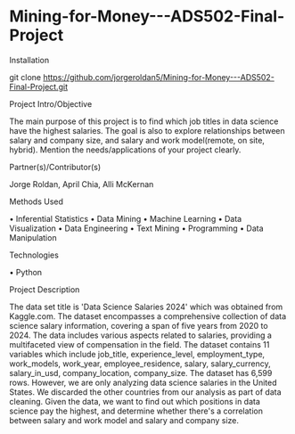 # Mining-for-Money---ADS502-Final-Project
Installation

git clone https://github.com/jorgeroldan5/Mining-for-Money---ADS502-Final-Project.git

Project Intro/Objective

The main purpose of this project is to find which job titles in data science have the highest salaries. The goal is also to explore relationships between salary and company size, and salary and work model(remote, on site, hybrid). Mention the needs/applications of your project clearly.

Partner(s)/Contributor(s)

Jorge Roldan, April Chia, Alli McKernan

Methods Used

• Inferential Statistics
• Data Mining
• Machine Learning
• Data Visualization
• Data Engineering
• Text Mining
• Programming
• Data Manipulation

Technologies

• Python

Project Description

The data set title is 'Data Science Salaries 2024' which was obtained from Kaggle.com. The dataset encompasses a comprehensive collection of data science salary information, covering a span of five years from 2020 to 2024. The data includes various aspects related to salaries, providing a multifaceted view of compensation in the field. The dataset contains 11 variables which include job_title, experience_level, employment_type, work_models, work_year, employee_residence, salary, salary_currency, salary_in_usd, company_location, company_size. The dataset has 6,599 rows. However, we are only analyzing data science salaries in the United States. We discarded the other countries from our analysis as part of data cleaning. Given the data, we want to find out which positions in data science pay the highest, and determine whether there's a correlation between salary and work model and salary and company size.

